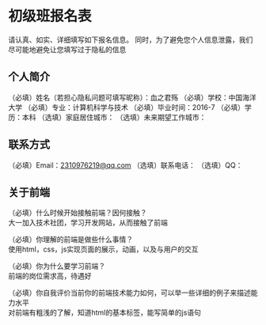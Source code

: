 
# 初级班报名表
请认真、如实、详细填写如下报名信息。 同时，为了避免您个人信息泄露，我们尽可能地避免让您填写过于隐私的信息

## 个人简介

（必填）姓名（若担心隐私问题可填写昵称）：血之君殇 （必填）学校：中国海洋大学 （必填）专业：计算机科学与技术 （必填）毕业时间：2016-7 （必填）学历：本科 （选填）家庭居住城市： （选填）未来期望工作城市：

## 联系方式

（必填）Email：2310976219@qq.com （选填）联系电话： （选填）QQ：

## 关于前端

（必填）什么时候开始接触前端？因何接触？  
大一加入技术社团，学习开发网站，从而接触了前端

（必填）你理解的前端是做些什么事情？  
使用html，css，js实现页面的展示，动画，以及与用户的交互

（必填）你为什么要学习前端？  
前端的岗位需求高，待遇好

（必填）你自我评价当前你的前端技术能力如何，可以举一些详细的例子来描述能力水平  
对前端有粗浅的了解，知道html的基本标签，能写简单的js语句
